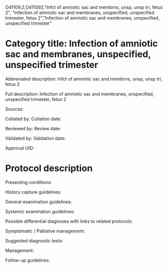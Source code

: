 O41109,2,O411092,"Infct of amniotic sac and membrns, unsp, unsp tri, fetus 2", "Infection of amniotic sac and membranes, unspecified, unspecified trimester, fetus 2","Infection of amniotic sac and membranes, unspecified, unspecified trimester"
# Category title: Infection of amniotic sac and membranes, unspecified, unspecified trimester

Abbreviated description: Infct of amniotic sac and membrns, unsp, unsp tri, fetus 2

Full description: Infection of amniotic sac and membranes, unspecified, unspecified trimester, fetus 2

Sources:

Collated by:
Collation date:

Reviewed by:
Review date:

Validated by:
Validation date:

Approval UID:

# Protocol description

Presenting conditions:

History capture guidelines:

General examination guidelines:

Systemic examination guidelines:

Possible differential diagnoses with links to related protocols:

Symptomatic / Palliative management:

Suggested diagnostic tests:

Management:

Follow-up guidelines:

